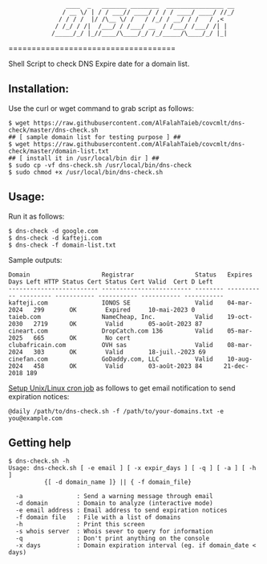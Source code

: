                     ____  _   _______ ________  ________________ __
                   / __ \/ | / / ___// ____/ / / / ____/ ____/ //_/
                  / / / /  |/ /\__ \/ /   / /_/ / __/ / /   / ,<
                 / /_/ / /|  /___/ / /___/ __  / /___/ /___/ /| |
                /_____/_/ |_//____/\____/_/ /_/_____/\____/_/ |_|


====================================

Shell Script to check DNS Expire date for a domain list.

Installation:
-------------
Use the curl or wget command to grab script as follows:

```
$ wget https://raw.githubusercontent.com/AlFalahTaieb/covcmlt/dns-check/master/dns-check.sh
## [ sample domain list for testing purpose ] ##
$ wget https://raw.githubusercontent.com/AlFalahTaieb/covcmlt/dns-check/master/domain-list.txt
## [ install it in /usr/local/bin dir ] ##
$ sudo cp -vf dns-check.sh /usr/local/bin/dns-check
$ sudo chmod +x /usr/local/bin/dns-check.sh
```

Usage:
------
Run it as follows:
```
$ dns-check -d google.com
$ dns-check -d kafteji.com
$ dns-check -f domain-list.txt
```
Sample outputs:
```
Domain                    Registrar                 Status   Expires     Days Left HTTP Status Cert Status Cert Valid  Cert D Left
------------------------- ------------------------- -------- ----------- --------- ----------- ----------- ----------- -----------
kafteji.com               IONOS SE                  Valid    04-mar-2024   299       OK        Expired     10-mai-2023 0
taieb.com                 NameCheap, Inc.           Valid    19-oct-2030   2719      OK        Valid       05-août-2023 87
cineart.com               DropCatch.com 136         Valid    05-mar-2025   665       OK        No cert
clubafricain.com          OVH sas                   Valid    08-mar-2024   303       OK        Valid       18-juil.-2023 69
cinefan.com               GoDaddy.com, LLC          Valid    10-aug-2024   458       OK        Valid       03-août-2023 84      21-dec-2018 189

```
[Setup Unix/Linux cron job](https://www.cyberciti.biz/faq/how-do-i-add-jobs-to-cron-under-linux-or-unix-oses/)  as follows to get email notification to send expiration notices:

```
@daily /path/to/dns-check.sh -f /path/to/your-domains.txt -e you@example.com
```
Getting help
------------
```
$ dns-check.sh -h
Usage: dns-check.sh [ -e email ] [ -x expir_days ] [ -q ] [ -a ] [ -h ]
          {[ -d domain_name ]} || { -f domain_file}

  -a               : Send a warning message through email
  -d domain        : Domain to analyze (interactive mode)
  -e email address : Email address to send expiration notices
  -f domain file   : File with a list of domains
  -h               : Print this screen
  -s whois server  : Whois sever to query for information
  -q               : Don't print anything on the console
  -x days          : Domain expiration interval (eg. if domain_date < days)
```

